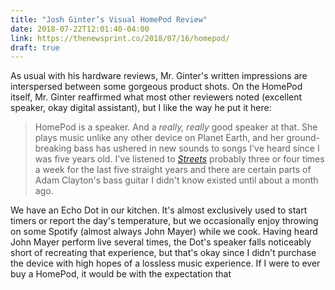 ```yaml
---
title: "Josh Ginter’s Visual HomePod Review"
date: 2018-07-22T12:01:40-04:00
link: https://thenewsprint.co/2018/07/16/homepod/
draft: true
---
```


As usual with his hardware reviews, Mr. Ginter's written impressions are interspersed between some gorgeous product shots. On the HomePod itself, Mr. Ginter reaffirmed what most other reviewers noted (excellent speaker, okay digital assistant), but I like the way he put it here: 

> HomePod is a speaker. And a *really, really* good speaker at that. She plays music unlike any other device on Planet Earth, and her ground-breaking bass has ushered in new sounds to songs I've heard since I was five years old. I've listened to [*Streets*](https://geo.itunes.apple.com/us/album/id1212477993?i=1212478105&at=1l3v5At&ct=tss&app=itunes) probably three or four times a week for the last five straight years and there are certain parts of Adam Clayton's bass guitar I didn't know existed until about a month ago.

We have an Echo Dot in our kitchen. It's almost exclusively used to start timers or report the day's temperature, but we occasionally enjoy throwing on some Spotify (almost always John Mayer) while we cook. Having heard John Mayer perform live several times, the Dot's speaker falls noticeably short of recreating that experience, but that's okay since I didn't purchase the device with high hopes of a lossless music experience. If I were to ever buy a HomePod, it would be with the expectation that 